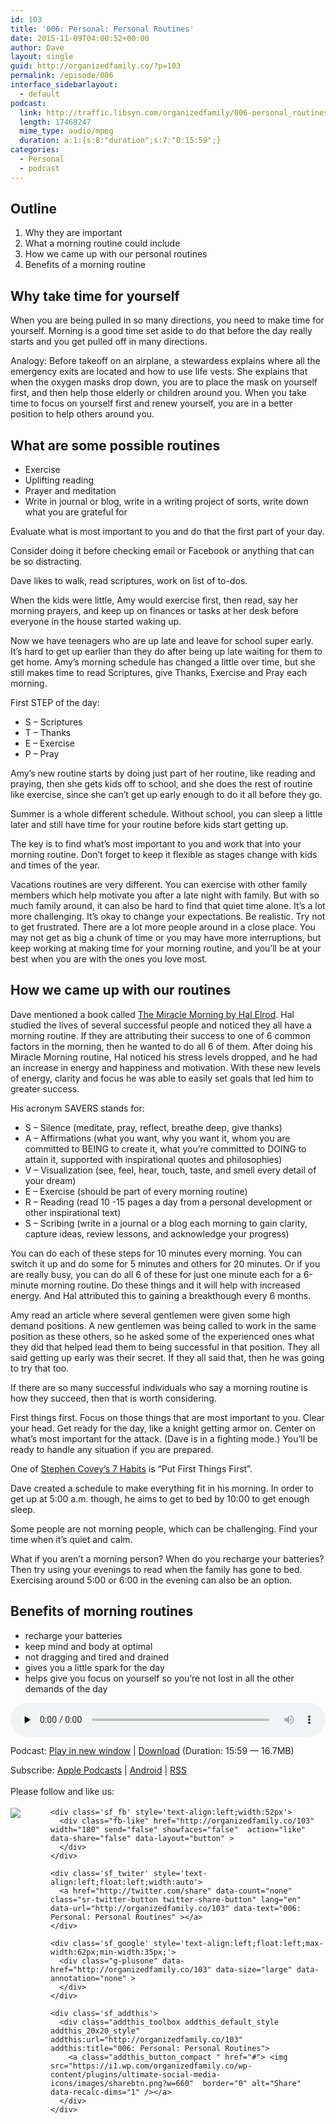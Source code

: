 ```yaml
---
id: 103
title: '006: Personal: Personal Routines'
date: 2015-11-09T04:00:52+00:00
author: Dave
layout: single
guid: http://organizedfamily.co/?p=103
permalink: /episode/006
interface_sidebarlayout:
  - default
podcast:
  link: http://traffic.libsyn.com/organizedfamily/006-personal_routines.mp3
  length: 17468247
  mime_type: audio/mpeg
  duration: a:1:{s:8:"duration";s:7:"0:15:59";}
categories:
  - Personal
  - podcast
---
```

## Outline

  1. Why they are important
  2. What a morning routine could include
  3. How we came up with our personal routines
  4. Benefits of a morning routine

## Why take time for yourself

When you are being pulled in so many directions, you need to make time for yourself. Morning is a good time set aside to do that before the day really starts and you get pulled off in many directions.

Analogy: Before takeoff on an airplane, a stewardess explains where all the emergency exits are located and how to use life vests. She explains that when the oxygen masks drop down, you are to place the mask on yourself first, and then help those elderly or children around you. When you take time to focus on yourself first and renew yourself, you are in a better position to help others around you.

## What are some possible routines

  * Exercise
  * Uplifting reading
  * Prayer and meditation
  * Write in journal or blog, write in a writing project of sorts, write down what you are grateful for

Evaluate what is most important to you and do that the first part of your day.

Consider doing it before checking email or Facebook or anything that can be so distracting.

Dave likes to walk, read scriptures, work on list of to-dos.

When the kids were little, Amy would exercise first, then read, say her morning prayers, and keep up on finances or tasks at her desk before everyone in the house started waking up.

Now we have teenagers who are up late and leave for school super early. It&#8217;s hard to get up earlier than they do after being up late waiting for them to get home. Amy&#8217;s morning schedule has changed a little over time, but she still makes time to read Scriptures, give Thanks, Exercise and Pray each morning.

First STEP of the day:

  * S &#8211; Scriptures
  * T &#8211; Thanks
  * E &#8211; Exercise
  * P &#8211; Pray

Amy&#8217;s new routine starts by doing just part of her routine, like reading and praying, then she gets kids off to school, and she does the rest of routine like exercise, since she can&#8217;t get up early enough to do it all before they go.

Summer is a whole different schedule. Without school, you can sleep a little later and still have time for your routine before kids start getting up.

The key is to find what&#8217;s most important to you and work that into your morning routine. Don&#8217;t forget to keep it flexible as stages change with kids and times of the year.

Vacations routines are very different. You can exercise with other family members which help motivate you after a late night with family. But with so much family around, it can also be hard to find that quiet time alone. It&#8217;s a lot more challenging. It&#8217;s okay to change your expectations. Be realistic. Try not to get frustrated. There are a lot more people around in a close place. You may not get as big a chunk of time or you may have more interruptions, but keep working at making time for your morning routine, and you&#8217;ll be at your best when you are with the ones you love most.

## How we came up with our routines

Dave mentioned a book called [The Miracle Morning by Hal Elrod](http://www.amazon.com/dp/0979019710/?tag=digitalbias-20). Hal studied the lives of several successful people and noticed they all have a morning routine. If they are attributing their success to one of 6 common factors in the morning, then he wanted to do all 6 of them. After doing his Miracle Morning routine, Hal noticed his stress levels dropped, and he had an increase in energy and happiness and motivation. With these new levels of energy, clarity and focus he was able to easily set goals that led him to greater success.

His acronym SAVERS stands for:

  * S &#8211; Silence (meditate, pray, reflect, breathe deep, give thanks)
  * A &#8211; Affirmations (what you want, why you want it, whom you are committed to BEING to create it, what you&#8217;re committed to DOING to attain it, supported with inspirational quotes and philosophies)
  * V &#8211; Visualization (see, feel, hear, touch, taste, and smell every detail of your dream)
  * E &#8211; Exercise (should be part of every morning routine)
  * R &#8211; Reading (read 10 -15 pages a day from a personal development or other inspirational text)
  * S &#8211; Scribing (write in a journal or a blog each morning to gain clarity, capture ideas, review lessons, and acknowledge your progress)

You can do each of these steps for 10 minutes every morning. You can switch it up and do some for 5 minutes and others for 20 minutes. Or if you are really busy, you can do all 6 of these for just one minute each for a 6-minute morning routine. Do these things and it will help with increased energy. And Hal attributed this to gaining a breakthough every 6 months.

Amy read an article where several gentlemen were given some high demand positions. A new gentlemen was being called to work in the same position as these others, so he asked some of the experienced ones what they did that helped lead them to being successful in that position. They all said getting up early was their secret. If they all said that, then he was going to try that too.

If there are so many successful individuals who say a morning routine is how they succeed, then that is worth considering.

First things first. Focus on those things that are most important to you. Clear your head. Get ready for the day, like a knight getting armor on. Center on what&#8217;s most important for the attack. (Dave is in a fighting mode.) You&#8217;ll be ready to handle any situation if you are prepared.

One of [Stephen Covey&#8217;s 7 Habits](http://www.amazon.com/dp/1451639619/?tag=digitalbias-20) is &#8220;Put First Things First&#8221;.

Dave created a schedule to make everything fit in his morning. In order to get up at 5:00 a.m. though, he aims to get to bed by 10:00 to get enough sleep.

Some people are not morning people, which can be challenging. Find your time when it&#8217;s quiet and calm.

What if you aren&#8217;t a morning person? When do you recharge your batteries? Then try using your evenings to read when the family has gone to bed. Exercising around 5:00 or 6:00 in the evening can also be an option.

## Benefits of morning routines

  * recharge your batteries
  * keep mind and body at optimal
  * not dragging and tired and drained
  * gives you a little spark for the day
  * helps give you focus on yourself so you&#8217;re not lost in all the other demands of the day

<div class="powerpress_player" id="powerpress_player_5327">
  <audio class="wp-audio-shortcode" id="audio-103-7" preload="none" style="width: 100%;" controls="controls"><source type="audio/mpeg" src="http://traffic.libsyn.com/organizedfamily/006-personal_routines.mp3?_=7" /><a href="http://traffic.libsyn.com/organizedfamily/006-personal_routines.mp3">http://traffic.libsyn.com/organizedfamily/006-personal_routines.mp3</a></audio>
</div>

<p class="powerpress_links powerpress_links_mp3">
  Podcast: <a href="http://traffic.libsyn.com/organizedfamily/006-personal_routines.mp3" class="powerpress_link_pinw" target="_blank" title="Play in new window" onclick="return powerpress_pinw('http://organizedfamily.co/?powerpress_pinw=103-podcast');" rel="nofollow">Play in new window</a> | <a href="http://traffic.libsyn.com/organizedfamily/006-personal_routines.mp3" class="powerpress_link_d" title="Download" rel="nofollow" download="006-personal_routines.mp3">Download</a> (Duration: 15:59 &#8212; 16.7MB)
</p>

<p class="powerpress_links powerpress_subscribe_links">
  Subscribe: <a href="https://itunes.apple.com/us/podcast/organized-family/id1047979605?mt=2&ls=1#episodeGuid=http%3A%2F%2Forganizedfamily.co%2F%3Fp%3D103" class="powerpress_link_subscribe powerpress_link_subscribe_itunes" title="Subscribe on Apple Podcasts" rel="nofollow">Apple Podcasts</a> | <a href="http://subscribeonandroid.com/organizedfamily.co/feed/podcast" class="powerpress_link_subscribe powerpress_link_subscribe_android" title="Subscribe on Android" rel="nofollow">Android</a> | <a href="http://organizedfamily.co/feed/podcast" class="powerpress_link_subscribe powerpress_link_subscribe_rss" title="Subscribe via RSS" rel="nofollow">RSS</a>
</p>

<div class='sfsi_Sicons' style='width: 100%; display: inline-block; vertical-align: middle; text-align:left'>
  <div style='margin:0px 8px 0px 0px; line-height: 24px'>
    <span>Please follow and like us:</span>
  </div>
  
  <div class='sfsi_socialwpr'>
    <div class='sf_subscrbe' style='text-align:left;float:left;width:64px'>
      <a href="http://www.specificfeeds.com/widget/emailsubscribe/MTc5ODgx/OA==/" target="_blank"><img src="https://i2.wp.com/organizedfamily.co/wp-content/plugins/ultimate-social-media-icons/images/follow_subscribe.png?w=660" data-recalc-dims="1" /></a>
    </div>
    
    <div class='sf_fb' style='text-align:left;width:52px'>
      <div class="fb-like" href="http://organizedfamily.co/103" width="180" send="false" showfaces="false"  action="like" data-share="false" data-layout="button" >
      </div>
    </div>
    
    <div class='sf_twiter' style='text-align:left;float:left;width:auto'>
      <a href="http://twitter.com/share" data-count="none" class="sr-twitter-button twitter-share-button" lang="en" data-url="http://organizedfamily.co/103" data-text="006: Personal: Personal Routines" ></a>
    </div>
    
    <div class='sf_google' style='text-align:left;float:left;max-width:62px;min-width:35px;'>
      <div class="g-plusone" data-href="http://organizedfamily.co/103" data-size="large" data-annotation="none" >
      </div>
    </div>
    
    <div class='sf_addthis'>
      <div class="addthis_toolbox addthis_default_style addthis_20x20_style" addthis:url="http://organizedfamily.co/103" addthis:title="006: Personal: Personal Routines">
        <a class="addthis_button_compact " href="#"> <img src="https://i1.wp.com/organizedfamily.co/wp-content/plugins/ultimate-social-media-icons/images/sharebtn.png?w=660"  border="0" alt="Share" data-recalc-dims="1" /></a>
      </div>
    </div>
  </div>
</div>